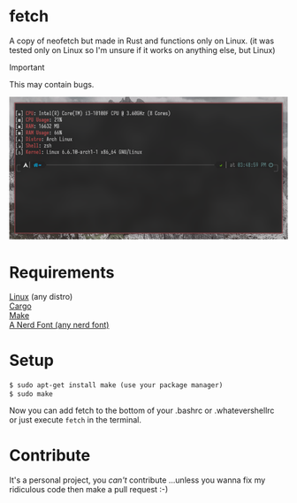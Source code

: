 # fetch
A copy of neofetch but made in Rust and functions only on Linux. (it was tested only on Linux so I'm unsure if it works on anything else, but Linux)

> [!IMPORTANT]
> This may contain bugs.

<img src="https://github.com/ma1de/fetch/blob/main/assets/example.png" alt="fetch">

# Requirements
[Linux](https://en.wikipedia.org/wiki/Linux) (any distro) <br>
[Cargo](https://rustup.rs/) <br>
[Make](https://www.gnu.org/software/make/) <br>
[A Nerd Font (any nerd font)](https://github.com/ryanoasis/nerd-fonts)

# Setup
```
$ sudo apt-get install make (use your package manager)
$ sudo make
``` 
Now you can add fetch to the bottom of your .bashrc or .whatevershellrc <br> or just execute `fetch` in the terminal.

# Contribute
It's a personal project, you *can't* contribute ...unless you wanna fix my ridiculous code then make a pull request :-) 

